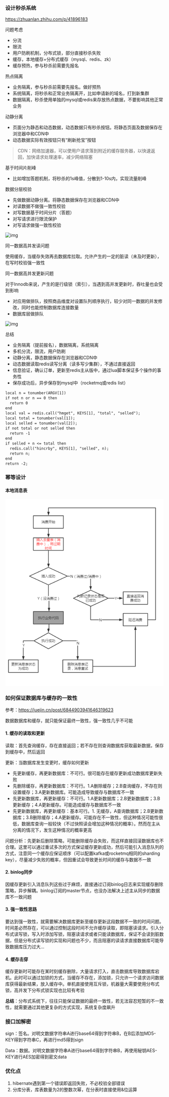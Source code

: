 ### 设计秒杀系统

https://zhuanlan.zhihu.com/p/41896183

问题考虑

- 分流
- 限流
- 用户防刷机制，分布式锁，部分直接秒杀失败
- 缓存，本地缓存+分布式缓存（mysql、redis、zk）
- 缓存预热，参与秒杀前需要先报名

热点隔离

- 业务隔离，参与秒杀前需要先报名。做好预热
- 系统隔离，将秒杀和正常业务隔离开，比如申请新的域名，打到新集群
- 数据隔离，秒杀使用单独的mysql或redis来存放热点数据，不要影响其他正常业务

动静分离

- 页面分为静态和动态数据，动态数据只有秒杀按钮。将静态页面及数据保存在浏览器中和CDN中
- 动态数据实际有效按钮只有“刷新抢宝”按钮

> CDN：网络加速器，可以使用户请求落到附近的缓存服务器，以快速返回，加快请求处理速率，减少网络阻塞

基于时间片削峰

- 比如增加答题机制，将秒杀的1s峰值，分散到1-10s内，实现流量削峰

数据分层校验

- 先做数据动静分离。将静态数据保存在浏览器和CDN中
- 对读数据不做强一致性校验
- 对写数据基于时间分片（答题）
- 对写请求进行限流保护
- 对写请求做强一致性校验

![img](file:///Users/ysc/IdeaProjects/learning/document-private/image/20160309181830459?lastModify=1618163536)



同一数据高并发读问题

使用缓存，当缓存失效再去数据库拉取。允许产生的一定的脏读（未及时更新），在写时校验强一致性

同一数据高并发更新问题

对于Innodb来说，产生的是行级锁（索引），当遇到高并发更新时，吞吐量也会受到影响

- 对应用做排队，按照商品维度对设置队列顺序执行，较少对同一数据的并发修改，同时也能控制数据库连接数量
- 数据库层做排队

![img](file:///Users/ysc/IdeaProjects/learning/document-private/image/p3188.png?lastModify=1618163536)

总结

- 业务隔离（提前报名），数据隔离，系统隔离
- 多机分流，限流，用户防刷
- 动静分离，静态数据保存在浏览器和CDN中
- 动态数据读取redis读写分离（读多写少集群），不通过直接返回
- 信息验证，确认订单，更新至redis主从版中，通过lua脚本保证多个操作的事务性
- 保存成功后，异步保存到mysql中（rocketmq或redis list）

```
local n = tonumber(ARGV[1])
if not n or n == 0 then
  return 0
end
local val = redis.call("hmget", KEYS[1], "total", "selled");
local total = tonumber(val[1]);
local selled = tonumber(val[2]);
if not total or not selled then
  return -1
end
if selled + n <= total then
  redis.call("hincrby", KEYS[1], "selled", n);
  return n;
end
return -2;
```

### 幂等设计

#### 本地消息表

![img](../image/dedup-solution-02.png)

### 如何保证数据库与缓存的一致性

参考：https://juejin.cn/post/6844903941646319623

数据数据库和缓存，就只能保证最终一致性，强一致性几乎不可能

#### 1. 缓存的读取和更新

读取：首先查询缓存，存在直接返回；若不存在则查询数据库获取最新数据，保存到缓存中，然后返回

更新：当数据库发生变更时，缓存如何更新

- 先更新缓存，再更新数据库：不可行。很可能存在缓存更新成功数据库更新失败
- 先删除缓存，再更新数据库：不可行。1.A删除缓存；2.B查询缓存，不存在则设置缓存；3.A更新数据库。可能造成导致缓存与数据库不一致
- 先更新数据库，再更新缓存：不可行。1.A更新数据库；2.B更新数据库；3.B更新缓存；4.A更新缓存。可能造成缓存与数据库不一致
- 先更新数据库，再更新缓存：基本可行。1. 无缓存，A查询数据库；2.B更新数据库；3.B删除缓存；4.A更新缓存。可能存在不一致性，但这种情况可能性很低，数据库查询一般较快（不过快照读会增加这种情况的概率）。然而在主从分离的情况下，发生这种情况的概率更高

问题分析：先更新后删除策略，可能删除缓存会失败，而这样直接回滚数据库也不合理。这里可以通过重试多次的方式保证缓存更新成功，然后可能引入消息队列的方式，注意同一个缓存应保证顺序（可以配置kafka或rocketmq相同的sharding key），尽量减少失败的概率，但因重试会导致更长时间的缓存与数据不一致

#### 2. binlog同步

因缓存更新引入消息队列这些过于麻烦，直接通过订阅binlog日志来实现缓存删除策略，异步解耦。binlog订阅的master节点，也没办法解决上述主从同步的数据库不一致问题

#### 3. 强一致性思路

要达到强一致性，就需要解决数据库更新至缓存更新这段数据不一致的时间问题。时间差必然存在，可以通过控制这段时间不允许缓存读取，即阻塞读请求。引入分布式读写锁，写入时添加写锁，阻塞读请求或者只能读数据库，保证不会读到脏数据，但是分布式读写锁的实现和问题也不少，而且阻塞的读请求直接数据库可能导致数据库压力过大...

#### 4. 缓存击穿

缓存更新时可能存在某时刻缓存删除，大量请求打入，直击数据库导致数据库宕机。此时可以通过加锁的方式，当缓存不存在，添加锁，只允许一个请求访问数据库获得最新结果，放入缓存中。单机直接使用互斥锁，机器量大需要使用分布式锁，高并发下分布式锁实现也比较有考验

**总结**：分布式系统下，往往只能保证数据的最终一致性，若无法容忍短暂的不一致性，就需要通过其他更复杂的方式实现，系统复杂度飙升

### 接口加解密

sign：签名。对明文数据字符串A进行base64得到字符串B，在B后添加MD5-KEY得到字符串C，再进行md5得到sign

Data：数据。对明文数据字符串A进行base64得到字符串B，再使用秘钥AES-KEY进行AES加密得到密文data

### 优化点

1. hibernate遇到第一个错误即返回失败，不必校验全部错误
2. 分库分表，库表数量为2的整数次幂，在分表时直接使用&位运算

